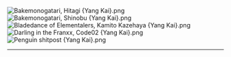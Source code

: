 ![Bakemonogatari, Hitagi {Yang Kai}.png](https://raw.githubusercontent.com/Klokinator/FE-Repo/main/Portrait%20Repository/Non-FE%20Properties/All%20Unconventional%20and%20Meme%20Mugs/Yang%20Kai/Bakemonogatari,%20Hitagi%20%7BYang%20Kai%7D.png "Bakemonogatari, Hitagi {Yang Kai}.png")![Bakemonogatari, Shinobu {Yang Kai}.png](https://raw.githubusercontent.com/Klokinator/FE-Repo/main/Portrait%20Repository/Non-FE%20Properties/All%20Unconventional%20and%20Meme%20Mugs/Yang%20Kai/Bakemonogatari,%20Shinobu%20%7BYang%20Kai%7D.png "Bakemonogatari, Shinobu {Yang Kai}.png")![Bladedance of Elementalers, Kamito Kazehaya {Yang Kai}.png](https://raw.githubusercontent.com/Klokinator/FE-Repo/main/Portrait%20Repository/Non-FE%20Properties/All%20Unconventional%20and%20Meme%20Mugs/Yang%20Kai/Bladedance%20of%20Elementalers,%20Kamito%20Kazehaya%20%7BYang%20Kai%7D.png "Bladedance of Elementalers, Kamito Kazehaya {Yang Kai}.png")![Darling in the Franxx, Code02 {Yang Kai}.png](https://raw.githubusercontent.com/Klokinator/FE-Repo/main/Portrait%20Repository/Non-FE%20Properties/All%20Unconventional%20and%20Meme%20Mugs/Yang%20Kai/Darling%20in%20the%20Franxx,%20Code02%20%7BYang%20Kai%7D.png "Darling in the Franxx, Code02 {Yang Kai}.png")![Penguin shitpost {Yang Kai}.png](https://raw.githubusercontent.com/Klokinator/FE-Repo/main/Portrait%20Repository/Non-FE%20Properties/All%20Unconventional%20and%20Meme%20Mugs/Yang%20Kai/Penguin%20shitpost%20%7BYang%20Kai%7D.png "Penguin shitpost {Yang Kai}.png")



----

